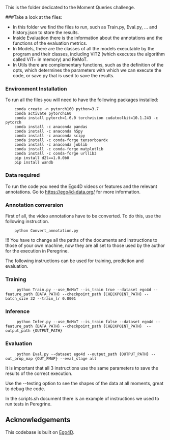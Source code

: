 This is the folder dedicated to the Moment Queries challenge. 

###Take a look at the files:
- In this folder we find the files to run, such as Train.py, Eval.py, ... and history.json to store the results.
- Inside Evaluation there is the information about the annotations and the functions of the evaluation metrics.
- In Models, there are the classes of all the models executable by the program and their classes, including ViT2 (which executes the algorithm called ViT+ in memory) and ReMoT.
- In Utils there are complementary functions, such as the definition of the opts, which determines the parameters with which we can execute the code, or save.py that is used to save the results.


### Environment Installation
To run all the files you will need to have the following packages installed:
```
    conda create -n pytorch160 python=3.7 
    conda activate pytorch160   
    conda install pytorch=1.6.0 torchvision cudatoolkit=10.1.243 -c pytorch   
    conda install -c anaconda pandas    
    conda install -c anaconda h5py  
    conda install -c anaconda scipy 
    conda install -c conda-forge tensorboardx   
    conda install -c anaconda joblib    
    conda install -c conda-forge matplotlib 
    conda install -c conda-forge urllib3
    pip install d2l==1.0.0b0
    pip install wandb
```
### Data required
To run the code you need the Ego4D videos or features and the relevant annotations. Go to https://ego4d-data.org/ for more information.


### Annotation conversion 
First of all, the video annotations have to be converted. To do this, use the following instruction.
```
    python Convert_annotation.py
```

!!! You have to change all the paths of the documents and instructions to those of your own machine, now they are all set to those used by the author for the execution in Peregrine.


The following instructions can be used for training, prediction and evaluation.

### Training
```    
     python Train.py --use_ReMoT --is_train true --dataset ego4d --feature_path {DATA_PATH} --checkpoint_path {CHECKPOINT_PATH} --batch_size 32 --train_lr 0.0001
```
### Inference
```
     python Infer.py --use_ReMoT --is_train false --dataset ego4d --feature_path {DATA_PATH} --checkpoint_path {CHECKPOINT_PATH}  --output_path {OUTPUT_PATH}   
```
### Evaluation
```
     python Eval.py --dataset ego4d --output_path {OUTPUT_PATH} --out_prop_map {OUT_PMAP} --eval_stage all
```

It is important that all 3 instructions use the same parameters to save the results of the correct execution.

Use the --testing option to see the shapes of the data at all moments, great to debug the code.

In the scripts.sh document there is an example of instructions we used to run tests in Peregrine.



## Acknowledgements

This codebase is built on  [Ego4D](https://github.com/EGO4D/episodic-memory/tree/main/MQ).

